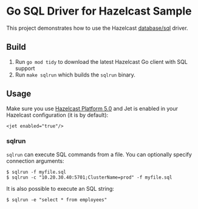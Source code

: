# Go SQL Driver for Hazelcast Sample

This project demonstrates how to use the Hazelcast [database/sql](https://pkg.go.dev/database/sql) driver.

## Build

1. Run `go mod tidy` to download the latest Hazelcast Go client with SQL support
2. Run `make sqlrun` which builds the `sqlrun` binary. 

## Usage

Make sure you use [Hazelcast Platform 5.0](https://hazelcast.com/get-started/) and Jet is enabled in your Hazelcast configuration (it is by default):

	<jet enabled="true"/>

### sqlrun

`sqlrun` can execute SQL commands from a file. You can optionally specify connection arguments:

    $ sqlrun -f myfile.sql
    $ sqlrun -c "10.20.30.40:5701;ClusterName=prod" -f myfile.sql

It is also possible to execute an SQL string:

    $ sqlrun -e "select * from employees"
